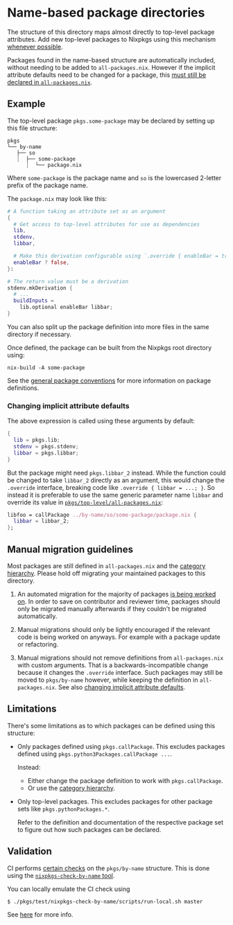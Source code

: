 # Name-based package directories

The structure of this directory maps almost directly to top-level package attributes.
Add new top-level packages to Nixpkgs using this mechanism [whenever possible](#limitations).

Packages found in the name-based structure are automatically included, without needing to be added to `all-packages.nix`. However if the implicit attribute defaults need to be changed for a package, this [must still be declared in `all-packages.nix`](#changing-implicit-attribute-defaults).

## Example

The top-level package `pkgs.some-package` may be declared by setting up this file structure:

```
pkgs
└── by-name
   ├── so
   ┊  ├── some-package
      ┊  └── package.nix

```

Where `some-package` is the package name and `so` is the lowercased 2-letter prefix of the package name.

The `package.nix` may look like this:

```nix
# A function taking an attribute set as an argument
{
  # Get access to top-level attributes for use as dependencies
  lib,
  stdenv,
  libbar,

  # Make this derivation configurable using `.override { enableBar = true }`
  enableBar ? false,
}:

# The return value must be a derivation
stdenv.mkDerivation {
  # ...
  buildInputs =
    lib.optional enableBar libbar;
}
```

You can also split up the package definition into more files in the same directory if necessary.

Once defined, the package can be built from the Nixpkgs root directory using:
```
nix-build -A some-package
```

See the [general package conventions](../README.md#conventions) for more information on package definitions.

### Changing implicit attribute defaults

The above expression is called using these arguments by default:
```nix
{
  lib = pkgs.lib;
  stdenv = pkgs.stdenv;
  libbar = pkgs.libbar;
}
```

But the package might need `pkgs.libbar_2` instead.
While the function could be changed to take `libbar_2` directly as an argument,
this would change the `.override` interface, breaking code like `.override { libbar = ...; }`.
So instead it is preferable to use the same generic parameter name `libbar`
and override its value in [`pkgs/top-level/all-packages.nix`](../top-level/all-packages.nix):

```nix
libfoo = callPackage ../by-name/so/some-package/package.nix {
  libbar = libbar_2;
};
```

## Manual migration guidelines

Most packages are still defined in `all-packages.nix` and the [category hierarchy](../README.md#category-hierarchy).
Please hold off migrating your maintained packages to this directory.

1. An automated migration for the majority of packages [is being worked on](https://github.com/NixOS/nixpkgs/pull/211832).
   In order to save on contributor and reviewer time, packages should only be migrated manually afterwards if they couldn't be migrated automatically.

1. Manual migrations should only be lightly encouraged if the relevant code is being worked on anyways.
   For example with a package update or refactoring.

1. Manual migrations should not remove definitions from `all-packages.nix` with custom arguments.
   That is a backwards-incompatible change because it changes the `.override` interface.
   Such packages may still be moved to `pkgs/by-name` however, while keeping the definition in `all-packages.nix`.
   See also [changing implicit attribute defaults](#changing-implicit-attribute-defaults).

## Limitations

There's some limitations as to which packages can be defined using this structure:

- Only packages defined using `pkgs.callPackage`.
  This excludes packages defined using `pkgs.python3Packages.callPackage ...`.

  Instead:
  - Either change the package definition to work with `pkgs.callPackage`.
  - Or use the [category hierarchy](../README.md#category-hierarchy).

- Only top-level packages.
  This excludes packages for other package sets like `pkgs.pythonPackages.*`.

  Refer to the definition and documentation of the respective package set to figure out how such packages can be declared.

## Validation

CI performs [certain checks](../test/nixpkgs-check-by-name/README.md#validity-checks) on the `pkgs/by-name` structure.
This is done using the [`nixpkgs-check-by-name` tool](../test/nixpkgs-check-by-name).

You can locally emulate the CI check using

```
$ ./pkgs/test/nixpkgs-check-by-name/scripts/run-local.sh master
```

See [here](../../.github/workflows/check-by-name.yml) for more info.
